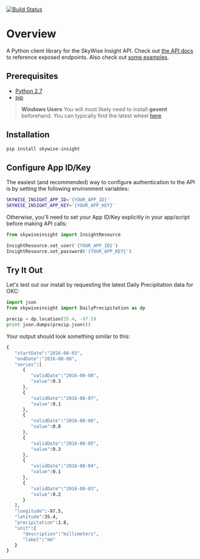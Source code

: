 [![Build Status](https://travis-ci.org/wdtinc/skywise-insight-py.svg?branch=master)](https://travis-ci.org/wdtinc/skywise-insight-py)

# Overview
A Python client library for the SkyWise Insight API. Check out [the API docs](http://docs.api.wdtinc.com/insight-api/en/latest/overview.html) to reference exposed endpoints. Also check out [some examples](https://github.com/wdtinc/Insight-API).

## Prerequisites

- [Python 2.7](https://www.python.org/downloads/)
- [pip](https://pip.pypa.io/en/stable/installing/)

> **Windows Users**
> You will most likely need to install **gevent** beforehand. You can typically find the latest wheel [here](http://www.lfd.uci.edu/~gohlke/pythonlibs/#gevent).

## Installation

```bash
pip install skywise-insight
```

## Configure App ID/Key
The easiest (and recommended) way to configure authentication to the API is by setting the following environment variables:

```bash
SKYWISE_INSIGHT_APP_ID='{YOUR_APP_ID}'
SKYWISE_INSIGHT_APP_KEY='{YOUR_APP_KEY}'
```

Otherwise, you'll need to set your App ID/Key explicitly in your app/script before making API calls:

```python
from skywiseinsight import InsightResource

InsightResource.set_user('{YOUR_APP_ID}')
InsightResource.set_password('{YOUR_APP_KEY}')
```

## Try It Out
Let's test out our install by requesting the latest Daily Precipitation data for OKC:

```python
import json
from skywiseinsight import DailyPrecipitation as dp

precip = dp.location(35.4, -97.5)
print json.dumps(precip.json())
```

Your output should look something similar to this:

```bash
{
   "startDate":"2016-08-03",
   "endDate":"2016-08-08",
   "series":[
      {
         "validDate":"2016-08-08",
         "value":0.3
      },
      {
         "validDate":"2016-08-07",
         "value":0.1
      },
      {
         "validDate":"2016-08-06",
         "value":0.8
      },
      {
         "validDate":"2016-08-05",
         "value":0.3
      },
      {
         "validDate":"2016-08-04",
         "value":0.1
      },
      {
         "validDate":"2016-08-03",
         "value":0.2
      }
   ],
   "longitude":-97.5,
   "latitude":35.4,
   "precipitation":1.8,
   "unit":{
      "description":"millimeters",
      "label":"mm"
   }
}
```
